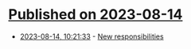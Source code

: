 # [Published on 2023-08-14](index.md)

* [2023-08-14, 10:21:33](https://lobste.rs/s/7snmsy/new_responsibilities) - [New responsibilities](https://www.hadess.net/2023/08/new-responsibilities.html)
